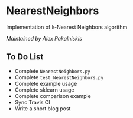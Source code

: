 # NearestNeighbors

Implementation of k-Nearest Neighbors algorithm 

_Maintained by Alex Pakalniskis_

## To Do List

* Complete `NearestNeighbors.py`
* Complete `test_NearestNeighbors.py`
* Complete example usage
* Complete sklearn usage
* Complete comparison example
* Sync Travis CI
* Write a short blog post